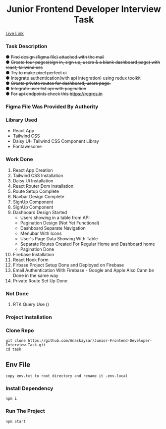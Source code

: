 <h1 align="center">Junior Frontend Developer Interview Task</h1>

<a href="https://anchorblock-task.web.app/"> Live Link </a>
### Task Description

● <del> Find design (figma file) attached with the mail </del> \
● <del> Create four pages(sign in, sign up, users & a blank dashboard page) with react, tailwind 
css </del> \
● <del> Try to make pixel perfect ui </del> \
● Integrate authentication(with api integration) using redux toolkit \
● <del> Create private routes for dashboard, users page. </del> \
● <del>Integrate user list api with pagination </del> \
● <del> For api endpoints check this https://reqres.in </del>

### Figma File Was Provided By Authority

### Library Used

- React App
- Tailwind CSS 
- Daisy UI- Tailwind CSS Component Libray 
- Fontawesome 

### Work Done

1. React App Creation
2. Tailwind CSS Installation
3. Daisy Ui Installation
4. React Router Dom Installation
5. Route Setup Complete
6. Navbar Design Complete
7. SignUp Component 
8. SignUp Component
6. Dashboard Design Started
    - Users showing in a table from API
    - Pagination Design  (Not Yet Functional)
    - Dashboard Separate Navigation 
    - Menubar With Icons 
    - User's Page Data Showing With Table
    - Separate Routes Created For Regular Home and Dashboard home
    - Pagination Done
7. Firebase Installation
8. React Hook Form
9. Firbase Project Setup Done and Deployed on Firebase
10. Email Authentication With Firebase - Google and Apple Also Cann be Done in the same way
11. Private Route Set Up Done

### Not Done

1. RTK Query Use ()

### Project Installation

### Clone Repo
``` 
git clone https://github.com/Anaskaysar/Junior-Frontend-Developer-Interview-Task.git
cd task
```
## Env File
` copy env.txt to root directory and rename it .env.local `
### Install Dependency
``` 
npm i
```
### Run The Project
```
npm start
```